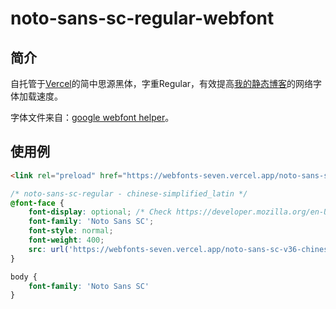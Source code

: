 # noto-sans-sc-regular-webfont

## 简介

自托管于[Vercel](https://vercel.com/)的简中思源黑体，字重Regular，有效提高[我的静态博客](https://mykonakona.github.io/)的网络字体加载速度。

字体文件来自：[google webfont helper](https://gwfh.mranftl.com/)。

## 使用例

```html
<link rel="preload" href="https://webfonts-seven.vercel.app/noto-sans-sc-v36-chinese-simplified_latin-regular.woff2" as="font" type="font/woff2" crossorigin>
```

```css
/* noto-sans-sc-regular - chinese-simplified_latin */
@font-face {
    font-display: optional; /* Check https://developer.mozilla.org/en-US/docs/Web/CSS/@font-face/font-display for other options. */
    font-family: 'Noto Sans SC';
    font-style: normal;
    font-weight: 400;
    src: url('https://webfonts-seven.vercel.app/noto-sans-sc-v36-chinese-simplified_latin-regular.woff2') format('woff2'); /* Chrome 36+, Opera 23+, Firefox 39+, Safari 12+, iOS 10+ */
}

body {
    font-family: 'Noto Sans SC'
}
```
